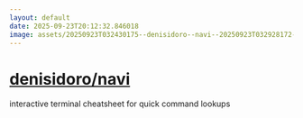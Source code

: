 ```yaml
---
layout: default
date: 2025-09-23T20:12:32.846018
image: assets/20250923T032430175--denisidoro--navi--20250923T032928172--cropped.png
---
```


# [denisidoro/navi](https://github.com/denisidoro/navi)

interactive terminal cheatsheet for quick command lookups
